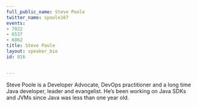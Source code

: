 ---
full_public_name: Steve Poole
twitter_name: spoole167
events:
- 7022
- 6537
- 6862
title: Steve Poole
layout: speaker_bio
id: 816

---
Steve Poole is a Developer Advocate, DevOps practitioner  and a long time  Java developer, leader and evangelist. He’s been working on Java SDKs and JVMs since Java was less than one year old. 